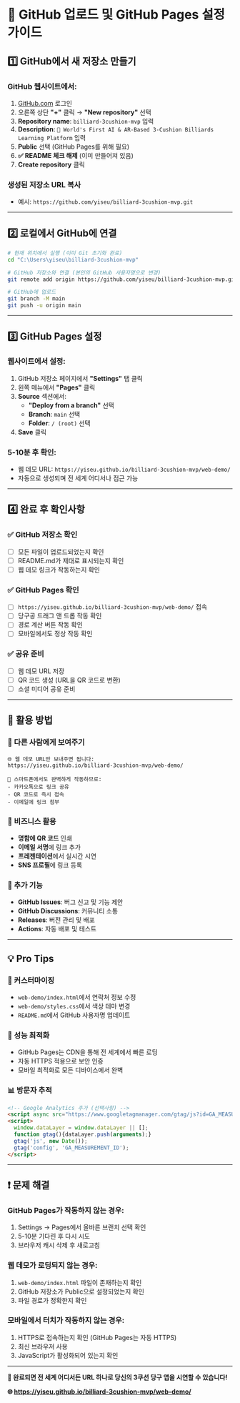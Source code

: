 # 🚀 GitHub 업로드 및 GitHub Pages 설정 가이드

## 1️⃣ GitHub에서 새 저장소 만들기

### **GitHub 웹사이트에서:**
1. [GitHub.com](https://github.com) 로그인
2. 오른쪽 상단 **"+"** 클릭 → **"New repository"** 선택
3. **Repository name**: `billiard-3cushion-mvp` 입력
4. **Description**: `🎱 World's First AI & AR-Based 3-Cushion Billiards Learning Platform` 입력
5. **Public** 선택 (GitHub Pages를 위해 필요)
6. **✅ README 체크 해제** (이미 만들어져 있음)
7. **Create repository** 클릭

### **생성된 저장소 URL 복사**
- 예시: `https://github.com/yiseu/billiard-3cushion-mvp.git`

---

## 2️⃣ 로컬에서 GitHub에 연결

```bash
# 현재 위치에서 실행 (이미 Git 초기화 완료)
cd "C:\Users\yiseu\billiard-3cushion-mvp"

# GitHub 저장소와 연결 (본인의 GitHub 사용자명으로 변경)
git remote add origin https://github.com/yiseu/billiard-3cushion-mvp.git

# GitHub에 업로드
git branch -M main
git push -u origin main
```

---

## 3️⃣ GitHub Pages 설정

### **웹사이트에서 설정:**
1. GitHub 저장소 페이지에서 **"Settings"** 탭 클릭
2. 왼쪽 메뉴에서 **"Pages"** 클릭
3. **Source** 섹션에서:
   - **"Deploy from a branch"** 선택
   - **Branch**: `main` 선택
   - **Folder**: `/ (root)` 선택
4. **Save** 클릭

### **5-10분 후 확인:**
- 웹 데모 URL: `https://yiseu.github.io/billiard-3cushion-mvp/web-demo/`
- 자동으로 생성되며 전 세계 어디서나 접근 가능

---

## 4️⃣ 완료 후 확인사항

### ✅ **GitHub 저장소 확인**
- [ ] 모든 파일이 업로드되었는지 확인
- [ ] README.md가 제대로 표시되는지 확인
- [ ] 웹 데모 링크가 작동하는지 확인

### ✅ **GitHub Pages 확인** 
- [ ] `https://yiseu.github.io/billiard-3cushion-mvp/web-demo/` 접속
- [ ] 당구공 드래그 앤 드롭 작동 확인
- [ ] 경로 계산 버튼 작동 확인
- [ ] 모바일에서도 정상 작동 확인

### ✅ **공유 준비**
- [ ] 웹 데모 URL 저장
- [ ] QR 코드 생성 (URL을 QR 코드로 변환)
- [ ] 소셜 미디어 공유 준비

---

## 🎯 활용 방법

### **👥 다른 사람에게 보여주기**
```
🌐 웹 데모 URL만 보내주면 됩니다:
https://yiseu.github.io/billiard-3cushion-mvp/web-demo/

📱 스마트폰에서도 완벽하게 작동하므로:
- 카카오톡으로 링크 공유
- QR 코드로 즉시 접속
- 이메일에 링크 첨부
```

### **💼 비즈니스 활용**
- **명함에 QR 코드** 인쇄
- **이메일 서명**에 링크 추가
- **프레젠테이션**에서 실시간 시연
- **SNS 프로필**에 링크 등록

### **🔗 추가 기능**
- **GitHub Issues**: 버그 신고 및 기능 제안
- **GitHub Discussions**: 커뮤니티 소통
- **Releases**: 버전 관리 및 배포
- **Actions**: 자동 배포 및 테스트

---

## 💡 Pro Tips

### **🎨 커스터마이징**
- `web-demo/index.html`에서 연락처 정보 수정
- `web-demo/styles.css`에서 색상 테마 변경
- `README.md`에서 GitHub 사용자명 업데이트

### **🚀 성능 최적화**
- GitHub Pages는 CDN을 통해 전 세계에서 빠른 로딩
- 자동 HTTPS 적용으로 보안 인증
- 모바일 최적화로 모든 디바이스에서 완벽

### **📊 방문자 추적**
```html
<!-- Google Analytics 추가 (선택사항) -->
<script async src="https://www.googletagmanager.com/gtag/js?id=GA_MEASUREMENT_ID"></script>
<script>
  window.dataLayer = window.dataLayer || [];
  function gtag(){dataLayer.push(arguments);}
  gtag('js', new Date());
  gtag('config', 'GA_MEASUREMENT_ID');
</script>
```

---

## ❗ 문제 해결

### **GitHub Pages가 작동하지 않는 경우:**
1. Settings → Pages에서 올바른 브랜치 선택 확인
2. 5-10분 기다린 후 다시 시도
3. 브라우저 캐시 삭제 후 새로고침

### **웹 데모가 로딩되지 않는 경우:**
1. `web-demo/index.html` 파일이 존재하는지 확인
2. GitHub 저장소가 Public으로 설정되었는지 확인
3. 파일 경로가 정확한지 확인

### **모바일에서 터치가 작동하지 않는 경우:**
1. HTTPS로 접속하는지 확인 (GitHub Pages는 자동 HTTPS)
2. 최신 브라우저 사용
3. JavaScript가 활성화되어 있는지 확인

---

**🎉 완료되면 전 세계 어디서든 URL 하나로 당신의 3쿠션 당구 앱을 시연할 수 있습니다!**

**🌐 https://yiseu.github.io/billiard-3cushion-mvp/web-demo/**